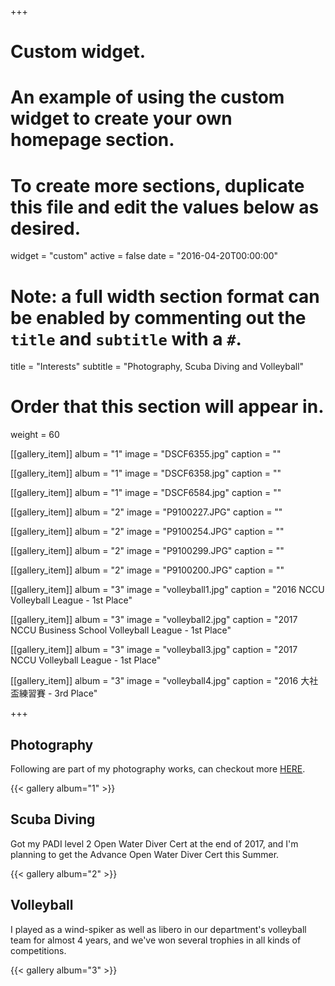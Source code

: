 +++
# Custom widget.
# An example of using the custom widget to create your own homepage section.
# To create more sections, duplicate this file and edit the values below as desired.
widget = "custom"
active = false
date = "2016-04-20T00:00:00"

# Note: a full width section format can be enabled by commenting out the `title` and `subtitle` with a `#`.
title = "Interests"
subtitle = "Photography, Scuba Diving and Volleyball"

# Order that this section will appear in.
weight = 60



[[gallery_item]]
album = "1"
image = "DSCF6355.jpg"
caption = ""
    
[[gallery_item]]
album = "1"
image = "DSCF6358.jpg"
caption = ""

[[gallery_item]]
album = "1"
image = "DSCF6584.jpg"
caption = ""

[[gallery_item]]
album = "2"
image = "P9100227.JPG"
caption = ""
    
[[gallery_item]]
album = "2"
image = "P9100254.JPG"
caption = ""

[[gallery_item]]
album = "2"
image = "P9100299.JPG"
caption = ""

[[gallery_item]]
album = "2"
image = "P9100200.JPG"
caption = ""

[[gallery_item]]
album = "3"
image = "volleyball1.jpg"
caption = "2016 NCCU Volleyball League - 1st Place"
    
[[gallery_item]]
album = "3"
image = "volleyball2.jpg"
caption = "2017 NCCU Business School Volleyball League - 1st Place"

[[gallery_item]]
album = "3"
image = "volleyball3.jpg"
caption = "2017 NCCU Volleyball League - 1st Place"

[[gallery_item]]
album = "3"
image = "volleyball4.jpg"
caption = "2016 大社盃練習賽 - 3rd Place"

+++

## Photography

Following are part of my photography works, can checkout more <a href="http://www.instagram.com/kev35mm/">HERE</a>.

{{< gallery album="1" >}}

## Scuba Diving

Got my PADI level 2 Open Water Diver Cert at the end of 2017, and I'm planning to get the Advance Open Water Diver Cert this Summer.

{{< gallery album="2" >}}

## Volleyball

I played as a wind-spiker as well as libero in our department's volleyball team for almost 4 years, and we've won several trophies in all kinds of competitions.

{{< gallery album="3" >}}